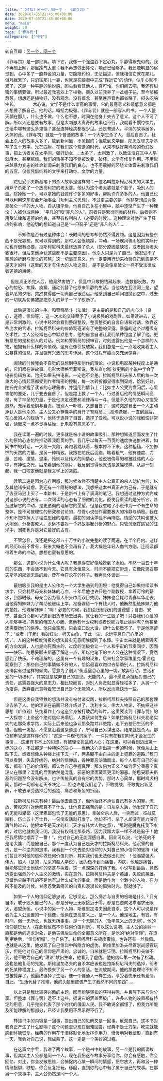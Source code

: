 ```yaml
---
title: "【转载】另一个，同一个 - 《罪与罚》"
date: 2020-07-05T22:45:00+08:00
date: 2020-07-05T22:45:00+08:00
menu: "main"
weight: 50
tags: ["罪与罚"]
categories: ["书评"]
---
```


转自豆瓣：[另一个，同一个](https://book.douban.com/review/6170969/)

《罪与罚》是一部经典。啃下它，我像一个强盗吞下定心丸，平静得跟鬼似的。我不再想上网，那里躁气太重；我不再想做出评论，噪音已经够多。我还能明显的察觉到，心中多了一股静谧的力量，它隐隐约约，无法描述，但我相信它就在那儿。但凡我累了，只消往那儿一靠，也就是在脑海中完成“靠近它”的动作，似乎心就不累了。这是一种平静的愉悦感。回头看看其他人，真可怜。你们闹去吧，我还有甜蜜的事情要做。所以最近我喜欢上了植物。很久以前我养了一盆栀子花，至今郁郁葱葱。想想还是植物好，没有观念，没有概念，甚至连声音也都省略了。闷头闷脑生长。
　　　
       木心说，文学不是什么崇高的事情，它的最高意义和最低意义都是人想要了解自己。他的话，概括力极强。《罪与罚》就是一部写人的书。一个人整天躺在那儿，什么也不做，什么也不想，时间在他身上失去了意义。这个人不可了解。所以人还是要有故事。但是太刺激太离奇的故事也不行，我就看不惯惊悚片，生活中哪有这么多鬼怪？甚至连神经病都很少见。还是普通人，平淡的故事居多，大体如此。《罪与罚》就是一个普通的故事：一个大学生杀了人，最后自首了。社会上杀人的故事太多了，放到新闻里，不见报的；但放到文学里，陀思妥耶夫斯基写了五十万字。光芒四射。在我们这个荒诞的时代，从来不缺好莱坞般的奇幻故事，把上访者关在太平间，强奸幼女……太多了，太刺激了，以致生活在其中人早就麻木，甚至腻烦。我们的审美不知不觉被改变、破坏。文学有修复作用。不用越来越暴力变态的社会新闻来刺激我们的良心，也不用震撼的环绕立体音来刺激我们的五官，仅仅凭借纯粹的文字来打动你。文学的力量。

　　陀思妥耶夫斯基笔下的杀人故事是这样的：一位名叫拉斯柯尼科夫的大学生，用斧子杀死了一个放高利贷的老太婆。他认为这个老太婆就是个虱子，吸别人的血。除掉她一个，可以拿她的钱做许许多多的好事，帮助许许多多的人。他自己也可以利用这笔资金开始事业（功利主义思想）。不过更主要的是，他非常想成为像拿破仑一样的大人物。自从辍学后，他将自己关在小屋中，脑中逐渐产生了一种理论：人被分成两种，“平凡的”和“非凡的人”。前者只是繁衍同类的材料，后者则不用受法律和道德的约束，甚至有权利杀人（必要的时候）。这种理论对他产生了狂热的影响，他迫切的想知道自己是“一只虱子”还是“非凡的人”……

　　　不知你是否有过这种体会：长时间的思考却仍然不得要领。这是因为有些东西不是光靠想，就可以得到的。那时人会很烦躁，冲动，一场疾风骤雨般的实际行动也许很有必要。拉斯柯尼科夫最终选择了杀人（部分原因是缺钱，或者因为老太婆很坏，但后来他承认这些都不是主要原因）。他杀人只是为了自己。他忍受不了空想的折磨与漫长的煎熬，这一切毫无意义，他一定要用行动来检验自己到底是不是天才的料（这里的天才有伟大的人物之意），是不是会像拿破仑一样不受法律或者道德的束缚。

　 但是真正杀完人后，他竟然害怕了，慌乱中只敢把钱藏起来，连数都没数。内心的惊恐、焦躁、疯癫、骚动代替了他原来平静的生活。当他站在瓦涅河上是，望着熟悉的夕阳，突然觉得这一切离自己很遥远。他感到自己瞬间被抛到空中，过去的一切联系仿佛被那把杀人的斧子一下子砍断了。

　　此后是漫长的斗争。和警察局斗（法律），更主要的是和自己的内心斗（良心，道德，信仰等），这一次次的交锋赋予了小说极强的戏剧性。如果读进去，这是非常刺激的。小说中经常会看到整段整段，整页整页的自言自语和对话，依靠这些庞大的言语，拉斯柯尼科夫的价值观逐渐有了完整的显露。暴露的这个过程很有艺术性，主人公经常在心中默默思考，他的自言自语让我们某种程度了解了他。更有意思的是和别人的对话，例如和警察局的预审官，时刻透露出他是一个怎样的人物，他拥有什么样的价值观。这有点像侦探破案，我们总是一点一点地收集着主人公暴露的信息，并且饶有兴致的思考琢磨。这个过程有趣而又充满惊喜。

　　阅读的时候我会不自觉的联想到电影创作的理论，小说和电影某种程度上是通的，它们都在讲故事。电影大师格里菲斯说，我从查尔斯·狄更斯的小说中学会了电影剪辑方法。陀氏如果去拍电影，一定也不会差。拉斯柯尼科夫杀人后的每一次重大的心情起落都受到作者精密的控制，每一次转折都显得水到渠成，恰到好处，陀氏完全掌握了读者的心理需求，并运用到情节上：比如主人公受到盘问后，心里害怕的要死，几乎要去自首了。但是路上救了一个人，行过善后他的情感瞬间高昂，有了神圣的力量，于是他决定还要和法律再斗一斗。但是不久他的内心又饱受煎熬，充斥着恐惧与自责，被别人一吓唬，又想自首了，这时突然冒出一个人主动承认人是他杀的，主人公又心存侥幸的离开了警察局……高潮迭起，一直到最后，在心爱的人的规劝下，他终于选择了自首，选择了受难。可以说小说的戏剧性非常强，读起来一点不觉得枯燥，比电影有意思多了。

　　我在读第一遍的时候，更多就是被小说的故事吸引，那种想知道后面发生了什么的原始心态始终推动着我翻页的手。我几乎以每天一百页的速度快速推进着，如同书中的对话，一大段一大段，奔跑着跳跃着，根本停不下来。这种粗糙，不加修饰的天然的力量，是另一种精致。我跟在陀氏后面跑，喘着粗气，他有速度、力量、苦难、激情、温柔、怜悯以及伟大的同情心，他说被侮辱的和被践踏的人心中，有神性之光。后来看到他的照片，我反倒觉得他就该是这幅模样。从那一刻起，我一口咬定他就是我文学上的亲戚。

　　读第二遍是因为心存困惑，那时候依然不清楚主人公真正的杀人动机为何，以及其他诸多疑虑。我还有一个隐秘的想法，我想把这本书真正占为己有，于是就有了去亚马逊上买了一本新书，于是新书上有了满满的笔记。我想通过这种方式完成对这部小说的占有。二次阅读的心态有了细微的变化，驱使我重读的是分析它，甚至肢解它的冲动，是更透彻的理解它的愿望。但是我忽略了小说作为一个有生命的整体，是不可被理性的研究和讨论的，尽管小说创作需要极大的冷静与缜密。我在不知不觉中掉入了理性思维的陷阱，最初的阅读体验不再降临，情感的共鸣也被大大削弱。分析害死人。永远不要对一个好故事起分析的野心。只管沉溺在感官的汪洋中，溺死也许是对它最好的占有。

　　不管怎样，我还是把这部五十万字的小说完整的读了两遍，在半个月内。这样的经历以前不曾有，将来大概也不会再有了。我大概是年轻人血气方刚，连阅读都带着生命的冲动。想想也蛮有意思的。

　　那么，这部小说为什么伟大呢？我觉得它好像触摸到了永恒。不然一百五十年前的东西，不会活不到今天。它具有永恒意义，时间不能把它带走，它像陀思妥耶夫斯基的那张无畏的脸，昔在今在永在的样子。我再具体谈谈——

　　最初吸引我的是主人公作为一个大学生遇到的困境：他觉得自己如果继续读书求学，只会耗尽母亲和妹妹的心血。十年后他也许只是个副教授，拿着可怜的薪水，到那时候，母亲会因为替人织头巾而双目失明，妹妹也会耗尽青春年华老去。当他得知妹妹为了帮助他继续上学，准备嫁给一个有钱人时，他断然拒绝妹妹为他的牺牲。他理解妹妹：“啊！必要的时候，我们会压制我们的道德感；自由、安宁、甚至良心都可以送到旧货市场去出卖。就让我的一生毁了吧！只要我们心爱的人能够幸福。”典型的俄国人心肠。但他有什么权利或者说能力阻止妹妹呢？他甚至还需要她们的供养。他只会空想，只会空口说大话，却什么都做不了。于是他痛苦了：“或者（干脆）看破红尘，听天由命，了此一生，永远窒息自己心里的一切，”。人的这种极度消极的想法其实无意间触摸到了永恒。宇宙本来就是朝着毁灭的方向发展，人也是向死而生的，过度的消极会让一个人和宇宙的节奏同步，因而——快乐。陀思妥耶夫斯基了解这一点，所以他笔下的主人公在这种情况下，竟然感到了快乐。不难理解的。这里有一个有趣的现象，后来社会学家埃里克·霍弗也观察到了：那些自己的事情做不好的人，恰恰最喜欢跑过去帮助别人。拉斯柯尼科夫确实有过这样的倾向，愿意为了别人“永远窒息心里的一切，放弃行动、生活和爱的一切权利”，其实就是放弃自己的意思。无能的人，最不愿意承担起对自己的责任，这需要强大的意志力，相比较而言，对别人负责就显得轻松多了。从另一个角度讲，放弃自己意味着忘记自己是个无能的人，所以反而能快乐一些。

　　但是这类自我牺牲的想法并没有被付诸实践，拉斯柯尼科夫按照自己的那套理论去杀了人。他的理论在前面已经介绍过了，功利主义，伟大人物论，不妨把这些思想（价值观）统统看作上帝这座金身被打破后的碎片。这里要谈到《罪与罚》的一大探求：上帝这个绝对信仰坍塌后，人类该如何生存？如果拉斯柯尼科夫老老实实的走那条求学路，实际上后来他也承认那条路并非绝路，走下去总归生活的不错。但他一发狠，不愿意沿着这条道走了，宁可自己另谋出路。结果就是杀人。那位预审官是这样评价的：“这是一件现代的案子，一件只有在我们时代才会发生的事情……这里有书本上的幻想，有被理论扰乱的人心；在这里，可以看到迈出第一步的决心，不过那是一种特殊的决心——当他决心迈出第一步的时候，就像从山上跌下去，或者想像从钟楼上摔下去一样，两条腿不由自主的走上犯罪的道路。”我们可以看到，失去传统的，绝对的信仰后，各种罪恶汹涌而出。每个人都有自己的主张，都有自己的价值观，都认为自己手握真理，那么何为正义？如何区分善恶？真理又在哪里？混乱的后面依然是混乱，邪恶的里面藏着更深的邪恶。陀思妥耶夫斯基的问题至今没有解决。也许传统真的自有它的优势，那时人心简单，那时鸡犬相闻，那时一切都有老天爷决定……但也许是我们老了，不敢挑战，不敢提出新见解，不敢去承受选择后的孤独、痛苦和永恒的折磨。

　　拉斯柯尼科夫有种！最后他去自首了，但他始终不承认自己有多大的罪。流放、苦役这时对他都算不了什么，让他真正痛苦的是：自从杀人后，他发现了自己的无能和卑鄙（这里卑鄙包含了无能的意思）。拿破仑杀人后，一笑而过；征战莫斯科，伤亡五十万士兵，一句俏皮话就打发了。他却不行，杀了人却没有能力没有勇气跨过去，他根本不是天才的料（天才有伟大人物之意），“那时是魔鬼托我下水的，过后他就向我证明，我没有权利走那条路，因为我跟大家一样不过是虱子！他把我尽情地嘲弄了一番！”，他对自己的无能深感自卑。因此可以说，他杀死的不是老太婆，而是他自己，那个一度认为自己是天才的拉斯柯尼科夫。他沉重的自责，是一种逆向的追求。我看到一个失去绝对信仰的人对自己的小信仰的坚持（我们暂且不对他的信仰做任何价值判断，其实我们也无法做出判断）！他渴望强大、伟大、超人（是的，尼采的超人学说），因为做不到而痛苦，内疚，他越是痛苦，越能够显现出他信仰的坚定与执着，这一点深深的打动了我。小说写到最后，竟然透露出强烈的个人主义的激情，实在意外。拉斯柯尼科夫是个英雄，失败的英雄。见证他卓越不凡的不是他有过什么成功的事业，而是他作为一个渺小的人物，在力所不能及的时候，甘愿忍受着痛苦的自责和漫漫长的孤独时光。那就够了。

　　如果一个人的信仰足够忠诚，足够坚定，那么痛苦与自责的极端是什么？只有自杀。敢于毁灭自己的人，都是分母上无限接近于零，都是在逆向渴求渴求无限大，渴望永恒。小说中的另一个人物，斯维里加洛夫因此自杀。这个人可以说是作者为主人公设置的一个镜像，他俩在更高意义上，是一个人。他是地主，有钱，有时间，但一无所长，也就无所事事，是一个无聊的人（哲学意义上的无聊）。他的信仰是玩女人（在此我依然不作任何价值判断），可以这么说吧。主人公的妹妹一直都是他的追求对象，是他丧偶后生命的全部意义所在，是他的“绝对信仰”。在遭到拒绝后，“信仰坍塌”，他自杀了。拉斯柯尼科夫极度震惊，也许还有一丝敬佩。也就是从这里，他发现了自己信仰中所隐含的虚伪。斯维里加洛夫尽管崇尚感官玩乐，但是他对自己的信仰是严肃的，忠诚的，自杀就是证明。拉斯柯尼科夫做不到，他不敢为自己的“理论”献出生命，他看到了虚伪。他的信仰第一次有了松动。这也是他复活的先兆。斯维里加洛夫的自杀本应该也是拉斯柯尼科夫的选择，前者的死某种程度上，最终换来了另一个人的复活。在流放期间，他的那套理论不知不觉被抛弃了，他最终选择了生活，像一个普通人一样生活，享受着快乐还有爱情。自此，“生活代替了推理，他的头脑里应该产生了截然不同的东西”……

　　以上只是我比较感兴趣的主题，因而能够轻松的获得共鸣，并且写下来与你分享。但整本《罪与罚》远不止这些，据说它的涵盖面极广，许多人物的设置都有特定的用意，几乎完全代表了那个时代的俄国人民。我不敢说全都懂了，但我力所能及所能理解的那部分，已经让我受用不尽乐得不行了。

　　转述书中的内容是一回事，提出自己的见解又是一回事。反观自己，这本书对我真正产生了什么影响？这个问题至少现在很难回答。经典不是士力架，吃完就能感到体能恢复。经典的作用在于潜移默化地发挥作用力，慢慢地对我塑形，直到有一天，我会对自己说，我成熟了。这一定是一个美妙的过程。

　　在这篇文字里，我讲了两个故事，一个是书中的故事，另一个是我的阅读故事，但其实主人公都是同一个人。现在我把这个故事分享给你，你会有感触，你会回忆、对比，你会发散思维，会捕捉内心某一瞬间的情感，把它放大，再和另一种情绪捆绑，联想，你会反复把玩，琢磨，直到你的心中有了属于自己的故事。在那另一个故事中，主人公仍然是同一个人。